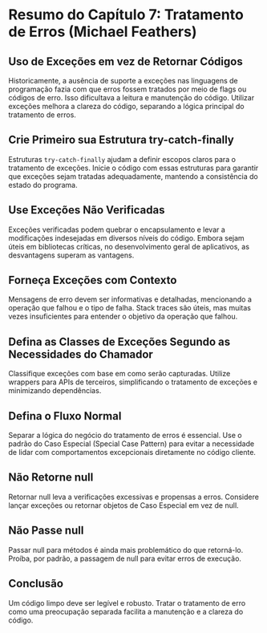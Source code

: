 # Resumo do Capítulo 7: Tratamento de Erros (Michael Feathers)

## Uso de Exceções em vez de Retornar Códigos

Historicamente, a ausência de suporte a exceções nas linguagens de programação fazia com que erros fossem tratados por meio de flags ou códigos de erro. Isso dificultava a leitura e manutenção do código. Utilizar exceções melhora a clareza do código, separando a lógica principal do tratamento de erros.

## Crie Primeiro sua Estrutura try-catch-finally

Estruturas `try-catch-finally` ajudam a definir escopos claros para o tratamento de exceções. Inicie o código com essas estruturas para garantir que exceções sejam tratadas adequadamente, mantendo a consistência do estado do programa.

## Use Exceções Não Verificadas

Exceções verificadas podem quebrar o encapsulamento e levar a modificações indesejadas em diversos níveis do código. Embora sejam úteis em bibliotecas críticas, no desenvolvimento geral de aplicativos, as desvantagens superam as vantagens.

## Forneça Exceções com Contexto

Mensagens de erro devem ser informativas e detalhadas, mencionando a operação que falhou e o tipo de falha. Stack traces são úteis, mas muitas vezes insuficientes para entender o objetivo da operação que falhou.

## Defina as Classes de Exceções Segundo as Necessidades do Chamador

Classifique exceções com base em como serão capturadas. Utilize wrappers para APIs de terceiros, simplificando o tratamento de exceções e minimizando dependências.

## Defina o Fluxo Normal

Separar a lógica do negócio do tratamento de erros é essencial. Use o padrão do Caso Especial (Special Case Pattern) para evitar a necessidade de lidar com comportamentos excepcionais diretamente no código cliente.

## Não Retorne null

Retornar null leva a verificações excessivas e propensas a erros. Considere lançar exceções ou retornar objetos de Caso Especial em vez de null.

## Não Passe null

Passar null para métodos é ainda mais problemático do que retorná-lo. Proíba, por padrão, a passagem de null para evitar erros de execução.

## Conclusão

Um código limpo deve ser legível e robusto. Tratar o tratamento de erro como uma preocupação separada facilita a manutenção e a clareza do código.
